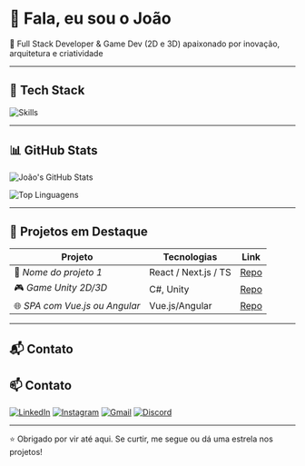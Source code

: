 # 👋 Fala, eu sou o João 

🎯 Full Stack Developer & Game Dev (2D e 3D) apaixonado por inovação, arquitetura e criatividade

---

## 🧪 Tech Stack

![Skills](https://skillicons.dev/icons?i=html,css,js,react,ts,nextjs,angular,vue,csharp,unity)

---

## 📊 GitHub Stats

![João's GitHub Stats](https://github-readme-stats.vercel.app/api?username=joaofranco&show_icons=true&theme=radical&count_private=true)

![Top Linguagens](https://github-readme-stats.vercel.app/api/top-langs/?username=joaofranco&layout=compact&theme=radical)

---

## 🚀 Projetos em Destaque

| Projeto | Tecnologias | Link |
|--------|-------------|------|
| 🚧 *Nome do projeto 1* | React / Next.js / TS | [Repo](https://github.com/joaofranco/projeto1) |
| 🎮 *Game Unity 2D/3D* | C#, Unity | [Repo](https://github.com/joaofranco/projeto-unity) |
| 🌐 *SPA com Vue.js ou Angular* | Vue.js/Angular | [Repo](https://github.com/joaofranco/projeto-spa) |

---

## 📬 Contato
## 📫 Contato

[![LinkedIn](https://img.shields.io/badge/LinkedIn-0077B5?style=for-the-badge&logo=linkedin&logoColor=white)](https://www.linkedin.com/in/jo%C3%A3o-franco-ab9179258/)
[![Instagram](https://img.shields.io/badge/Instagram-E1306C?style=for-the-badge&logo=instagram&logoColor=white)](https://instagram.com/seu_usuario)
[![Gmail](https://img.shields.io/badge/Gmail-D14836?style=for-the-badge&logo=gmail&logoColor=white)](mailto:seu.email@gmail.com)
[![Discord](https://img.shields.io/discord/SEU_SERVER_ID?style=for-the-badge&logo=discord&logoColor=white)](https://discord.gg/SEU_INVITE)


---

⭐ Obrigado por vir até aqui. Se curtir, me segue ou dá uma estrela nos projetos!
